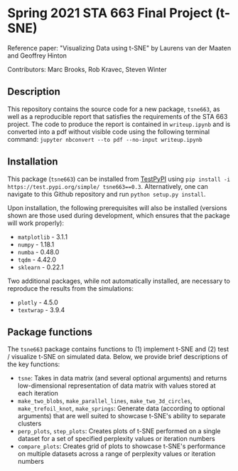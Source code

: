 # Spring 2021 STA 663 Final Project (t-SNE)

Reference paper: "Visualizing Data using t-SNE" by Laurens van der Maaten and Geoffrey Hinton

Contributors: Marc Brooks, Rob Kravec, Steven Winter

## Description

This repository contains the source code for a new package, `tsne663`, as well as a reproducible report that satisfies the requirements of the STA 663 project. The code to produce the report is contained in `writeup.ipynb` and is converted into a pdf without visible code using the following terminal command: `jupyter nbconvert --to pdf --no-input writeup.ipynb`

## Installation

This package (`tsne663`) can be installed from [TestPyPI](https://test.pypi.org/project/tsne663/0.2/) using `pip install -i https://test.pypi.org/simple/ tsne663==0.3`. Alternatively, one can navigate to this Github repository and run `python setup.py install`. 

Upon installation, the following prerequisites will also be installed (versions shown are those used during development, which ensures that the package will work properly):

- `matplotlib` - 3.1.1
- `numpy` - 1.18.1
- `numba` - 0.48.0
- `tqdm` - 4.42.0
- `sklearn` - 0.22.1

Two additional packages, while not automatically installed, are necessary to reproduce the results from the simulations:

- `plotly` - 4.5.0
- `textwrap` - 3.9.4

## Package functions

The `tsne663` package contains functions to (1) implement t-SNE and (2) test / visualize t-SNE on simulated data. Below, we provide brief descriptions of the key functions:

- `tsne`: Takes in data matrix (and several optional arguments) and returns low-dimensional representation of data matrix with values stored at each iteration
- `make_two_blobs`, `make_parallel_lines`, `make_two_3d_circles`, `make_trefoil_knot`, `make_springs`: Generate data (according to optional arguments) that are well suited to showcase t-SNE's ability to separate clusters
- `perp_plots`, `step_plots`: Creates plots of t-SNE performed on a single dataset for a set of specified perplexity values or iteration numbers
- `compare_plots`: Creates grid of plots to showcase t-SNE's performance on multiple datasets across a range of perplexity values or iteration numbers
